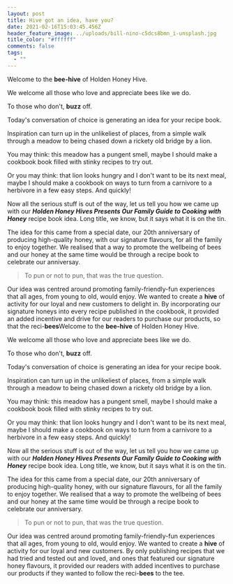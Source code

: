 ```yaml
---
layout: post
title: Hive got an idea, have you?
date: 2021-02-16T15:03:45.456Z
header_feature_image: ../uploads/bill-nino-c5dcs8bmn_i-unsplash.jpg
title_color: "#ffffff"
comments: false
tags:
  - ""
---
```

Welcome to the **bee-hive** of Holden Honey Hive. 

We welcome all those who love and appreciate bees like we do. 

To those who don't, **buzz** off.

Today's conversation of choice is generating an idea for your recipe book.

Inspiration can turn up in the unlikeliest of places, from a simple walk through a meadow to being chased down a rickety old bridge by a lion. 

You may think: this meadow has a pungent smell, maybe I should make a cookbook book filled with stinky recipes to try out.

Or you may think: that lion looks hungry and I don't want to be its next meal, maybe I should make a cookbook on ways to turn from a carnivore to a herbivore in a few easy steps. And quickly!

Now all the serious stuff is out of the way, let us tell you how we came up with our ***Holden Honey Hives Presents Our Family Guide to Cooking with Honey*** recipe book idea. Long title, we know, but it says what it is on the tin.

The idea for this came from a special date, our 20th anniversary of producing high-quality honey, with our signature flavours, for all the family to enjoy together. We realised that a way to promote the wellbeing of bees and our honey at the same time would be through a recipe book to celebrate our anniversay.

> To pun or not to pun, that was the true question. 

Our idea was centred around promoting family-friendly-fun experiences that all ages, from young to old, would enjoy. We wanted to create a **hive** of activity for our loyal and new customers to delight in. By incorporating our signature honeys into every recipe published in the cookbook, it provided an added incentive and drive for our readers to purchase our products, so that the reci-**bees**Welcome to the **bee-hive** of Holden Honey Hive. 

We welcome all those who love and appreciate bees like we do. 

To those who don't, **buzz** off.

Today's conversation of choice is generating an idea for your recipe book.

Inspiration can turn up in the unlikeliest of places, from a simple walk through a meadow to being chased down a rickety old bridge by a lion. 

You may think: this meadow has a pungent smell, maybe I should make a cookbook book filled with stinky recipes to try out.

Or you may think: that lion looks hungry and I don't want to be its next meal, maybe I should make a cookbook on ways to turn from a carnivore to a herbivore in a few easy steps. And quickly!

Now all the serious stuff is out of the way, let us tell you how we came up with our ***Holden Honey Hives Presents Our Family Guide to Cooking with Honey*** recipe book idea. Long title, we know, but it says what it is on the tin.

The idea for this came from a special date, our 20th anniversary of producing high-quality honey, with our signature flavours, for all the family to enjoy together. We realised that a way to promote the wellbeing of bees and our honey at the same time would be through a recipe book to celebrate our anniversary.

> To pun or not to pun, that was the true question. 

Our idea was centred around promoting family-friendly-fun experiences that all ages, from young to old, would enjoy. We wanted to create a **hive** of activity for our loyal and new customers. By only publishing recipes that we had tried and tested out and loved, and ones that featured our signature honey flavours, it provided our readers with added incentives to purchase our products if they wanted to follow the reci-**bees** to the tee.